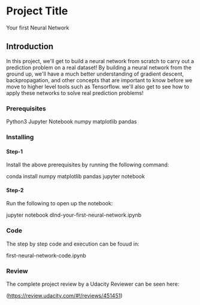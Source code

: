 # Project Title

Your first Neural Network

## Introduction

In this project, we'll get to build a neural network from scratch to carry out a prediction problem on a real dataset! By building a neural network from the ground up, we'll have a much better understanding of gradient descent, backpropagation, and other concepts that are important to know before we move to higher level tools such as Tensorflow. we'll also get to see how to apply these networks to solve real prediction problems!

### Prerequisites

Python3
Jupyter Notebook
numpy
matplotlib 
pandas

### Installing

#### Step-1

Install the above prerequisites by running the following command:

conda install numpy matplotlib pandas jupyter notebook

#### Step-2

Run the following to open up the notebook:

jupyter notebook dlnd-your-first-neural-network.ipynb

### Code

The step by step code and execution can be fouud in:

first-neural-network-code.ipynb

### Review

The complete project review by a Udacity Reviewer can be seen here:

(https://review.udacity.com/#!/reviews/451451)




